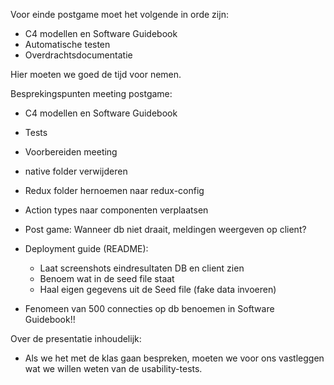 Voor einde postgame moet het volgende in orde zijn:
- C4 modellen en Software Guidebook
- Automatische testen
- Overdrachtsdocumentatie

Hier moeten we goed de tijd voor nemen.

Besprekingspunten meeting postgame:
- C4 modellen en Software Guidebook
- Tests
- Voorbereiden meeting
- native folder verwijderen
- Redux folder hernoemen naar redux-config
- Action types naar componenten verplaatsen
- Post game: Wanneer db niet draait, meldingen weergeven op client?
- Deployment guide (README):
    - Laat screenshots eindresultaten DB en client zien
    - Benoem wat in de seed file staat
    - Haal eigen gegevens uit de Seed file (fake data invoeren)
    
- Fenomeen van 500 connecties op db benoemen in Software Guidebook!!

Over de presentatie inhoudelijk:
- Als we het met de klas gaan bespreken, moeten we voor ons vastleggen wat we willen weten van de usability-tests.